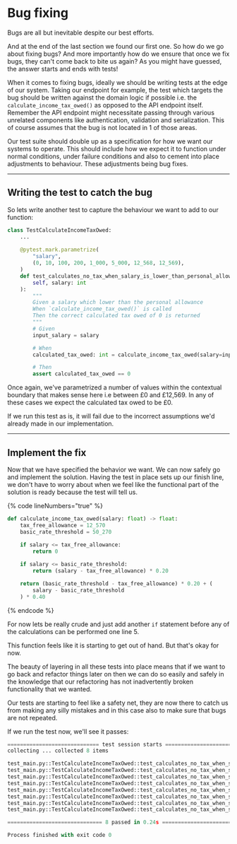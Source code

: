 # Bug fixing

Bugs are all but inevitable despite our best efforts.

And at the end of the last section we found our first one. So how do we go about fixing bugs? And more importantly how do we ensure that once we fix bugs, they can't come back to bite us again? As you might have guessed, the answer starts and ends with tests!&#x20;

When it comes to fixing bugs, ideally we should be writing tests at the edge of our system. Taking our endpoint for example, the test which targets the bug should be written against the domain logic if possible i.e. the `calculate_income_tax_owed()` as opposed to the API endpoint itself. Remember the API endpoint might necessitate passing through various unrelated components like authentication, validation and serialization. This of course assumes that the bug is not located in 1 of those areas.

Our test suite should double up as a specification for how we want our systems to operate. This should include how we expect it to function under normal conditions, under failure conditions and also to cement into place adjustments to behaviour. These adjustments being bug fixes.

***

## Writing the test to catch the bug

So lets write another test to capture the behaviour we want to add to our function:

```python
class TestCalculateIncomeTaxOwed:
    ...
     
    @pytest.mark.parametrize(
        "salary",
        (0, 10, 100, 200, 1_000, 5_000, 12_568, 12_569),
    )
    def test_calculates_no_tax_when_salary_is_lower_than_personal_allowance(
        self, salary: int
    ):
        """
        Given a salary which lower than the personal allowance
        When `calculate_income_tax_owed()` is called
        Then the correct calculated tax owed of 0 is returned
        """
        # Given
        input_salary = salary

        # When
        calculated_tax_owed: int = calculate_income_tax_owed(salary=input_salary)

        # Then
        assert calculated_tax_owed == 0
```

Once again, we've parametrized a number of values within the contextual boundary that makes sense here i.e between £0 and £12,569. In any of these cases we expect the calculated tax owed to be £0.&#x20;

If we run this test as is, it will fail due to the incorrect assumptions we'd already made in our implementation.

***

## Implement the fix

Now that we have specified the behavior we want. We can now safely go and implement the solution. Having the test in place sets up our finish line, we don't have to worry about when we feel like the functional part of the solution is ready because the test will tell us.

{% code lineNumbers="true" %}
```python
def calculate_income_tax_owed(salary: float) -> float:
    tax_free_allowance = 12_570
    basic_rate_threshold = 50_270
    
    if salary <= tax_free_allowance:
        return 0

    if salary <= basic_rate_threshold:
        return (salary - tax_free_allowance) * 0.20

    return (basic_rate_threshold - tax_free_allowance) * 0.20 + (
        salary - basic_rate_threshold
    ) * 0.40
```
{% endcode %}

For now lets be really crude and just add another `if` statement before any of the calculations can be performed one line 5.

This function feels like it is starting to get out of hand. But that's okay for now.&#x20;

The beauty of layering in all these tests into place means that if we want to go back and refactor things later on then we can do so easily and safely in the knowledge that our refactoring has not inadvertently broken functionality that we wanted.

Our tests are starting to feel like a safety net, they are now there to catch us from making any silly mistakes and in this case also to make sure that bugs are not repeated.

If we run the test now, we'll see it passes:

```python
============================= test session starts ==============================
collecting ... collected 8 items

test_main.py::TestCalculateIncomeTaxOwed::test_calculates_no_tax_when_salary_is_lower_than_personal_allowance[0] PASSED [ 12%]
test_main.py::TestCalculateIncomeTaxOwed::test_calculates_no_tax_when_salary_is_lower_than_personal_allowance[10] PASSED [ 25%]
test_main.py::TestCalculateIncomeTaxOwed::test_calculates_no_tax_when_salary_is_lower_than_personal_allowance[100] PASSED [ 37%]
test_main.py::TestCalculateIncomeTaxOwed::test_calculates_no_tax_when_salary_is_lower_than_personal_allowance[200] PASSED [ 50%]
test_main.py::TestCalculateIncomeTaxOwed::test_calculates_no_tax_when_salary_is_lower_than_personal_allowance[1000] PASSED [ 62%]
test_main.py::TestCalculateIncomeTaxOwed::test_calculates_no_tax_when_salary_is_lower_than_personal_allowance[5000] PASSED [ 75%]
test_main.py::TestCalculateIncomeTaxOwed::test_calculates_no_tax_when_salary_is_lower_than_personal_allowance[12568] PASSED [ 87%]
test_main.py::TestCalculateIncomeTaxOwed::test_calculates_no_tax_when_salary_is_lower_than_personal_allowance[12569] PASSED [100%]

============================== 8 passed in 0.24s ===============================

Process finished with exit code 0
```
